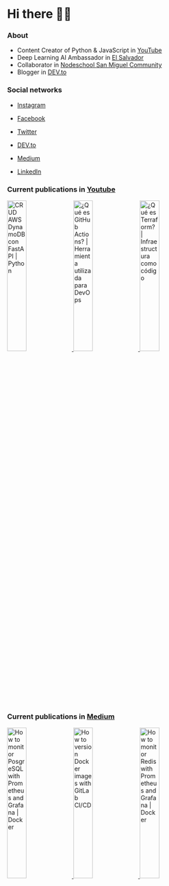 # Hi there 👋🏻

### About

- Content Creator of Python & JavaScript in [YouTube](https://youtube.com/c/NelsonCode)
- Deep Learning AI Ambassador in [El Salvador](https://github.com/pieiasv)
- Collaborator in [Nodeschool San Miguel Community](https://github.com/nodeschoolsm)
- Blogger in [DEV.to](https://dev.to/nelsoncode)

### Social networks

- [Instagram](https://www.instagram.com/nelsoncode/)

- [Facebook](https://facebook.com/nelsoncode.dev)

- [Twitter](https://twitter.com/nelsoncode_dev)

- [DEV.to](https://dev.to/nelsoncode)

- [Medium](https://nelsoncode.medium.com)

- [LinkedIn](https://www.linkedin.com/in/nelsoncode/)

### Current publications in [Youtube](https://www.youtube.com/channel/UCNtGnenu3-E363hcijzVt0w/featured)

<a href="https://www.youtube.com/watch?v=vm2vXdTfZI8" target='_blank'>
 <img width='30%' src="https://i.ytimg.com/vi/vm2vXdTfZI8/hqdefault.jpg" alt="CRUD AWS DynamoDB con FastAPI | Python" />
</a>
<a href="https://www.youtube.com/watch?v=SjnN7VX8dic" target='_blank'>
 <img width='30%' src="https://i.ytimg.com/vi/SjnN7VX8dic/hqdefault.jpg" alt="¿Qué es GitHub Actions? | Herramienta utilizada para DevOps" />
</a>
<a href="https://www.youtube.com/watch?v=Xc9Vb2ERdaw" target='_blank'>
 <img width='30%' src="https://i.ytimg.com/vi/Xc9Vb2ERdaw/hqdefault.jpg" alt="¿Qué es Terraform? | Infraestructura como código" />
</a>


### Current publications in [Medium](https://medium.com/@nelsoncode)

<a href="https://nelsoncode.medium.com/how-to-monitor-posgresql-with-prometheus-and-grafana-docker-36d216532ea2?source=rss-57948f2413ba------2" target='_blank'>
  <img width='30%' src=https://cdn-images-1.medium.com/max/1024/1*9MECiKiUI-cSjNNIRsFNGg.png alt="How to monitor PosgreSQL with Prometheus and Grafana | Docker" />
</a>
<a href="https://nelsoncode.medium.com/how-to-version-docker-images-with-gitlab-ci-cd-2c4a1ab4df4f?source=rss-57948f2413ba------2" target='_blank'>
  <img width='30%' src="https://cdn-images-1.medium.com/max/1024/1*0wwRGLpi6BhdZFWx_xzv5Q.png" alt="How to version Docker images with GitLab CI/CD" />
</a>
<a href="https://nelsoncode.medium.com/how-to-monitor-redis-with-prometheus-and-grafana-docker-6eb33a5ea998?source=rss-57948f2413ba------2" target='_blank'>
  <img width='30%' src="https://cdn-images-1.medium.com/max/1024/1*BW5FO3CHlRYEB9-reGelxA.png" alt="How to monitor Redis with Prometheus and Grafana | Docker" />
</a>
